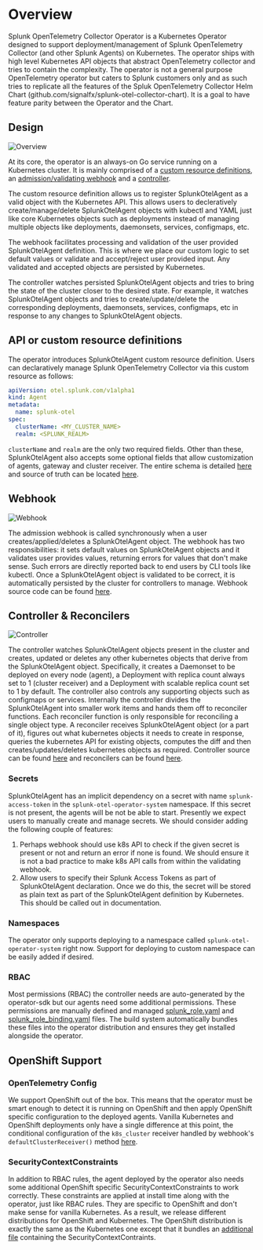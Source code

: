 
# Overview 

Splunk OpenTelemetry Collector Operator is a Kubernetes Operator designed to support deployment/management of Splunk OpenTelemetry Collector (and other Splunk Agents) on Kubernetes. The operator ships with high level Kubernetes API objects that abstract OpenTelemetry collector and tries to contain the complexity. The operator is not a general purpose OpenTelemetry operator but caters to Splunk customers only and as such tries to replicate all the features of the Spluk OpenTelemetry Collector Helm Chart (github.com/signalfx/splunk-otel-collector-chart). It is a goal to have feature parity between the Operator and the Chart.

## Design

![Overview](./img/overview.png)

At its core, the operator is an always-on Go service running on a Kubernetes cluster. It is mainly comprised of a [custom resource definitions](https://kubernetes.io/docs/concepts/extend-kubernetes/api-extension/custom-resources/), an [admission/validating webhook](https://kubernetes.io/docs/reference/access-authn-authz/extensible-admission-controllers/) and a [controller](https://kubernetes.io/docs/concepts/architecture/controller/).

The custom resource definition allows us to register SplunkOtelAgent as a valid object with the Kubernetes API. This allows users to decleratively create/manage/delete SplunkOtelAgent objects with kubectl and YAML just like core Kubernetes objects such as deployments instead of managing multiple objects like deployments, daemonsets, services, configmaps, etc.

The webhook facilitates processing and validation of the user provided SplunkOtelAgent definition. This is where we place our custom logic to set default values or validate and accept/reject user provided input. Any validated and accepted objects are persisted by Kubernetes.

The controller watches persisted SplunkOtelAgent objects and tries to bring the state of the cluster closer to the desired state. For example, it watches SplunkOtelAgent objects and tries to create/update/delete the corresponding deployments, daemonsets, services, configmaps, etc in response to any changes to SplunkOtelAgent objects.


## API or custom resource definitions

The operator introduces SplunkOtelAgent custom resource definition. Users can declaratively manage Splunk OpenTelemetry Collector via this custom resource as follows:

```yaml
apiVersion: otel.splunk.com/v1alpha1
kind: Agent
metadata:
  name: splunk-otel
spec:
  clusterName: <MY_CLUSTER_NAME>
  realm: <SPLUNK_REALM>
```

`clusterName` and `realm` are the only two required fields. Other than these, SplunkOtelAgent also accepts some optional fields that allow customization of agents, gateway and cluster receiver. The entire schema is detailed [here](../splunkotelagent_cr_spec.md) and source of truth can be located [here](../../apis/otel/v1alpha1/splunkotelagent_types.go).

## Webhook

![Webhook](./img/webhook.png)

The admission webhook is called synchronously when a user creates/applied/deletes a SplunkOtelAgent object. The webhook has two responsibilities: it sets default values on SplunkOtelAgent objects and it validates user provides values, returning errors for values that don't make sense. Such errors are directly reported back to end users by CLI tools like kubectl. Once a SplunkOtelAgent object is validated to be correct, it is automatically persisted by the cluster for controllers to manage. Webhook source code can be found [here](../../apis/otel/v1alpha1/agent_webhook.go). 

## Controller & Reconcilers

![Controller](./img/control-loop.png)

The controller watches SplunkOtelAgent objects present in the cluster and creates, updated or deletes any other kubernetes objects that derive from the SplunkOtelAgent object. Specifically, it creates a Daemonset to be deployed on every node (agent), a Deployment with replica count always set to 1 (cluster receiver) and a Deployment with scalable replica count set to 1 by default. The controller also controls any supporting objects such as configmaps or services. Internally the controller divides the SplunkOtelAgent into smaller work items and hands them off to reconciler functions. Each reconciler function is only responsible for reconciling a single object type. A reconciler receives SplunkOtelAgent object (or a part of it), figures out what kubernetes objects it needs to create in response, queries the kubernetes API for existing objects, computes the diff and then creates/updates/deletes kubernetes objects as required. Controller source can be found [here](../../controllers/) and reconcilers can be found [here](../../internal/collector/reconcile). 

### Secrets

SplunkOtelAgent has an implicit dependency on a secret with name `splunk-access-token` in the `splunk-otel-operator-system` namespace. If this secret is not present, the agents will be not be able to start. Presently we expect users to manually create and manage secrets. We should consider adding the following couple of features:

1. Perhaps webhook should use k8s API to check if the given secret is present or not and return an error if none is found. We should ensure it is not a bad practice to make k8s API calls from within the validating webhook.
2. Allow users to specify their Splunk Access Tokens as part of SplunkOtelAgent declaration. Once we do this, the secret will be stored as plain text as part of the SplunkOtelAgent definition by Kubernetes. This should be called out in documentation.

### Namespaces

The operator only supports deploying to a namespace called `splunk-otel-operator-system` right now. Support for deploying to custom namespace can be easily added if desired.

### RBAC

Most permissions (RBAC) the controller needs are auto-generated by the operator-sdk but our agents need some additional permissions. These permissions are manually defined and managed [splunk_role.yaml](../../config/rbac/splunk_role.yaml) and [splunk_role_binding.yaml](../../config/rbac/splunk_role_binding.yaml) files. The build system automatically bundles these files into the operator distribution and ensures they get installed alongside the operator.

## OpenShift Support

### OpenTelemetry Config

We support OpenShift out of the box. This means that the operator must be smart enough to detect it is running on OpenShift and then apply OpenShift specific configuration to the deployed agents. Vanilla Kubernetes and OpenShift deployments only have a single difference at this point, the conditional configuration of the `k8s_cluster` receiver handled by webhook's `defaultClusterReceiver()` method [here](../../apis/otel/v1alpha1/splunkotelagent_webhook.go).

### SecurityContextConstraints

In addition to RBAC rules, the agent deployed by the operator also needs some additional OpenShift specific SecurityContextConstraints to work correctly. These constraints are applied at install time along with the operator, just like RBAC rules. They are specific to OpenShift and don't make sense for vanilla Kubernetes. As a result, we release different distributions for OpenShift and Kubernetes. The OpenShift distribution is exactly the same as the Kubernetes one except that it bundles an [additional file](../../config/openshift/security_patch.yaml) containing the SecurityContextContraints.